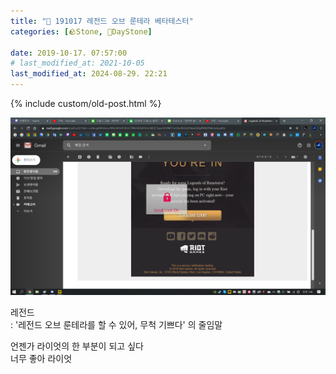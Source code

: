 ```yaml
---
title: "🌱 191017 레전드 오브 룬테라 베타테스터"
categories: [🪨Stone, 🌱DayStone]

date: 2019-10-17. 07:57:00
# last_modified_at: 2021-10-05
last_modified_at: 2024-08-29. 22:21
---
```


{% include custom/old-post.html %}

![0000](/assets/img/2019/191017_0000.png)

레전드  
: '레전드 오브 룬테라를 할 수 있어, 무척 기쁘다' 의 줄임말  

언젠가 라이엇의 한 부분이 되고 싶다  
너무 좋아 라이엇  
